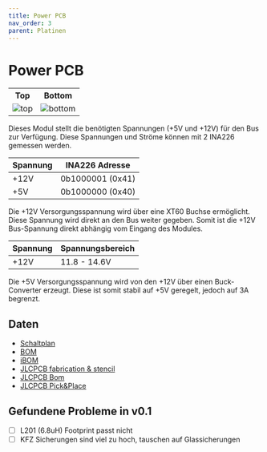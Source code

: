 ```yaml
---
title: Power PCB
nav_order: 3
parent: Platinen
---
```


# Power PCB

<table>
  <tr><th>Top</th><th>Bottom</th></tr>
  <tr>
    <td><img src="power/power-3D_top.png?dummy={{ site.data['hash'] }}" alt="top" /></td>
    <td><img src="power/power-3D_bottom.png?dummy={{ site.data['hash'] }}" alt="bottom" /></td>
  </tr>
</table>

Dieses Modul stellt die benötigten Spannungen (+5V und +12V) für den Bus zur Verfügung.
Diese Spannungen und Ströme können mit 2 INA226 gemessen werden.

| Spannung |   INA226 Adresse |
| -------- | ---------------- |
|     +12V | 0b1000001 (0x41) |
|      +5V | 0b1000000 (0x40) |

Die +12V Versorgungsspannung wird über eine XT60 Buchse ermöglicht. Diese Spannung wird direkt an den Bus weiter gegeben. Somit ist die +12V Bus-Spannung direkt abhängig vom Eingang des Modules.

| Spannung | Spannungsbereich |
| -------- | ---------------- |
|     +12V |     11.8 - 14.6V |

Die +5V Versorgungsspannung wird von den +12V über einen Buck-Converter erzeugt. Diese ist somit stabil auf +5V geregelt, jedoch auf 3A begrenzt.

## Daten

- [Schaltplan](power/power-schematic.pdf)
- [BOM](power/power-bom.html)
- [iBOM](power/power-ibom.html)
- [JLCPCB fabrication & stencil](power/JLCPCB/power-_JLCPCB_compress.zip)
- [JLCPCB Bom](power/JLCPCB/power_bom_jlc.csv)
- [JLCPCB Pick&Place](power/JLCPCB/power_cpl_jlc.csv)

## Gefundene Probleme in v0.1

- [ ] L201 (6.8uH) Footprint passt nicht
- [ ] KFZ Sicherungen sind viel zu hoch, tauschen auf Glassicherungen
